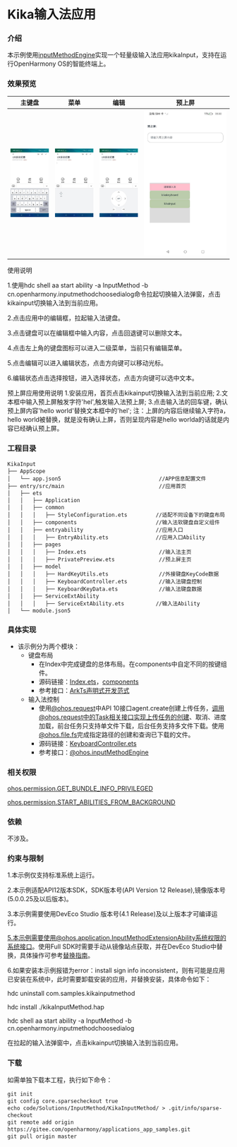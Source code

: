 # Kika输入法应用

### 介绍
本示例使用[inputMethodEngine](https://gitee.com/openharmony/docs/blob/master/zh-cn/application-dev/reference/apis-ime-kit/js-apis-inputmethodengine.md)实现一个轻量级输入法应用kikaInput，支持在运行OpenHarmony OS的智能终端上。

### 效果预览

|               主键盘               |             菜单             |                 编辑                 |                 预上屏                 |
| :---------------------------------------: | :---------------------------------------: | :--------------------------------------: |:--------------------------------------: |
|    ![main](screenshots/devices/main.jpg)    | ![util](screenshots/devices/menu.jpg) | ![convertxml](screenshots/devices/edit.jpg) | ![preview](screenshots/devices/preview.jpg)

使用说明

1.使用hdc shell aa start ability -a InputMethod -b cn.openharmony.inputmethodchoosedialog命令拉起切换输入法弹窗，点击kikainput切换输入法到当前应用。

2.点击应用中的编辑框，拉起输入法键盘。

3.点击键盘可以在编辑框中输入内容，点击回退键可以删除文本。

4.点击左上角的键盘图标可以进入二级菜单，当前只有编辑菜单。

5.点击编辑可以进入编辑状态，点击方向键可以移动光标。

6.编辑状态点击选择按钮，进入选择状态，点击方向键可以选中文本。

预上屏应用使用说明
1.安装应用，首页点击kikainput切换输入法到当前应用;
2.文本框中输入预上屏触发字符'hel',触发输入法预上屏;
3.点击输入法的回车键，确认预上屏内容'hello world'替换文本框中的'hel';
注：上屏的内容后继续输入字符a，hello world被替换，就是没有确认上屏，否则呈现内容是hello worlda的话就是内容已经确认预上屏。

### 工程目录

```
KikaInput
├── AppScope                                    
│   └── app.json5                               //APP信息配置文件
├── entry/src/main                              //应用首页
│   ├── ets
│   │   ├── Application
│   │   ├── common
│   │   │   ├── StyleConfiguration.ets         //适配不同设备下的键盘布局
│   │   ├── components                         //输入法软键盘自定义组件
│   │   ├── entryability                       //应用入口
│   │   │   ├── EntryAbility.ets               //应用入口Ability
│   │   ├── pages
│   │   │   ├── Index.ets                       //输入法主页
│   │   │   ├── PrivatePreview.ets              //预上屏主页
│   │   ├── model
│   │   │   ├── HardKeyUtils.ets                //外接键盘KeyCode数据
│   │   │   ├── KeyboardController.ets          //输入法键盘控制
│   │   │   ├── KeyboardKeyData.ets             //输入法键盘数据
│   │   ├── ServiceExtAbility
│   │   │   ├── ServiceExtAbility.ets          //输入法Ability
│   └── module.json5
```

### 具体实现

* 该示例分为两个模块：
  * 键盘布局
    * 在Index中完成键盘的总体布局。在components中自定不同的按键组件。
    * 源码链接：[Index.ets](./entry/src/main/ets/pages/Index.ets)，[components](./entry/src/main/ets/components)
    * 参考接口：[ArkTs声明式开发范式](https://gitee.com/openharmony/docs/tree/master/zh-cn/application-dev/reference/apis-arkui)
  * 输入法控制
    * 使用[@ohos.request](https://gitee.com/openharmony/docs/blob/master/zh-cn/application-dev/reference/apis-basic-services-kit/js-apis-request.md)中API 10接口agent.create创建上传任务，调用@ohos.request中的Task相关接口实现上传任务的创建、取消、进度加载，前台任务只支持单文件下载，后台任务支持多文件下载。使用[@ohos.file.fs](https://gitee.com/openharmony/docs/blob/master/zh-cn/application-dev/reference/apis-core-file-kit/js-apis-file-fs.md)完成指定路径的创建和查询已下载的文件。
    * 源码链接：[KeyboardController.ets](.entry/src/main/ets/model/KeyboardController.ets)
    * 参考接口：[@ohos.inputMethodEngine](https://gitee.com/openharmony/docs/blob/master/zh-cn/application-dev/reference/apis-ime-kit/js-apis-inputmethodengine.md)

### 相关权限

[ohos.permission.GET_BUNDLE_INFO_PRIVILEGED](https://gitee.com/openharmony/docs/blob/master/zh-cn/application-dev/security/AccessToken/permissions-for-system-apps.md#ohospermissionget_bundle_info_privileged)

[ohos.permission.START_ABILITIES_FROM_BACKGROUND](https://gitee.com/openharmony/docs/blob/master/zh-cn/application-dev/security/AccessToken/permissions-for-system-apps.md#ohospermissionstart_abilities_from_background)

### 依赖

不涉及。

### 约束与限制

1.本示例仅支持标准系统上运行。

2.本示例适配API12版本SDK，SDK版本号(API Version 12 Release),镜像版本号(5.0.0.25及以后版本)。

3.本示例需要使用DevEco Studio 版本号(4.1 Release)及以上版本才可编译运行。

5.本示例需要使用@ohos.application.InputMethodExtensionAbility系统权限的系统接口。使用Full SDK时需要手动从镜像站点获取，并在DevEco Studio中替换，具体操作可参考[替换指南](https://docs.openharmony.cn/pages/v3.2/zh-cn/application-dev/quick-start/full-sdk-switch-guide.md/)。

6.如果安装本示例报错为error：install sign info inconsistent，则有可能是应用已安装在系统中，此时需要卸载安装的应用，并替换安装，具体命令如下：

hdc uninstall com.samples.kikainputmethod

hdc install ./kikaInputMethod.hap

hdc shell aa start ability -a InputMethod -b cn.openharmony.inputmethodchoosedialog

在拉起的输入法弹窗中，点击kikainput切换输入法到当前应用。

###  下载

如需单独下载本工程，执行如下命令：

```
git init
git config core.sparsecheckout true
echo code/Solutions/InputMethod/KikaInputMethod/ > .git/info/sparse-checkout
git remote add origin https://gitee.com/openharmony/applications_app_samples.git
git pull origin master
```